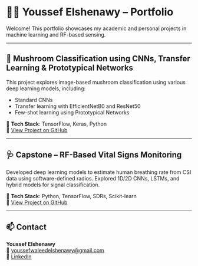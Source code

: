 # 👨‍💻 Youssef Elshenawy – Portfolio

Welcome! This portfolio showcases my academic and personal projects in machine learning and RF-based sensing.

---

## 🍄 Mushroom Classification using CNNs, Transfer Learning & Prototypical Networks

This project explores image-based mushroom classification using various deep learning models, including:
- Standard CNNs
- Transfer learning with EfficientNetB0 and ResNet50
- Few-shot learning using Prototypical Networks

📁 **Tech Stack**: TensorFlow, Keras, Python  
🔗 [View Project on GitHub](https://github.com/youssefwaleed/mushroom-classification)

---

## 🩺 Capstone – RF-Based Vital Signs Monitoring

Developed deep learning models to estimate human breathing rate from CSI data using software-defined radios. Explored 1D/2D CNNs, LSTMs, and hybrid models for signal classification.

📁 **Tech Stack**: Python, TensorFlow, SDRs, Scikit-learn  
🔗 [View Project on GitHub](https://github.com/yousseffwaleed/CapstoneProject)


---

## 📫 Contact

**Youssef Elshenawy**  
📧 [youssefwaleedelshenawy@gmail.com](mailto:youssefwaleedelshenawy@gmail.com)  
🔗 [LinkedIn](https://www.linkedin.com/in/youssef-elshenawy-a04771260/)  

